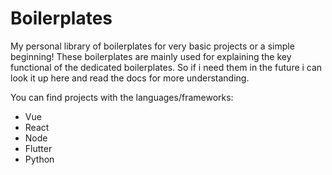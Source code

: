# Boilerplates
My personal library of boilerplates for very basic projects or a simple beginning!
These boilerplates are mainly used for explaining the key functional of the dedicated boilerplates. So if i need them in the future i can look it up here and read the docs for more understanding.

You can find projects with the languages/frameworks:
*   Vue
*   React
*   Node
*   Flutter
*   Python